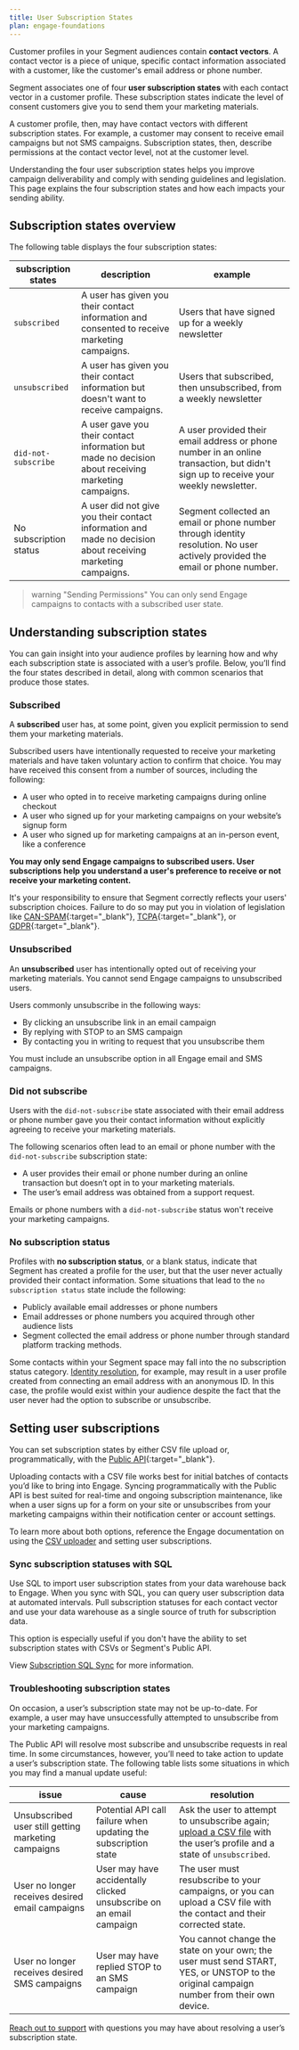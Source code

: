 ```yaml
---
title: User Subscription States
plan: engage-foundations
---
```


Customer profiles in your Segment audiences contain **contact vectors**. A contact vector is a piece of unique, specific contact information associated with a customer, like the customer's email address or phone number.

Segment associates one of four **user subscription states** with each contact vector in a customer profile. These subscription states indicate the level of consent customers give you to send them your marketing materials.

A customer profile, then, may have contact vectors with different subscription states. For example, a customer may consent to receive email campaigns but not SMS campaigns. Subscription states, then, describe permissions at the contact vector level, not at the customer level.

Understanding the four user subscription states helps you improve campaign deliverability and comply with sending guidelines and legislation. This page explains the four subscription states and how each impacts your sending ability.

## Subscription states overview

The following table displays the four subscription states:

| subscription states    | description                                                                                                 | example                                                                                                                            |
| ---------------------- | ----------------------------------------------------------------------------------------------------------- | ---------------------------------------------------------------------------------------------------------------------------------- |
| `subscribed`             | A user has given you their contact information and consented to receive marketing campaigns.                | Users that have signed up for a weekly newsletter                                                                                 |
| `unsubscribed`           | A user has given you their contact information but doesn't want to receive campaigns.                       | Users that subscribed, then unsubscribed, from a weekly newsletter                                                                |
| `did-not-subscribe`      | A user gave you their contact information but made no decision about receiving marketing campaigns.         | A user provided their email address or phone number in an online transaction, but didn't sign up to receive your weekly newsletter. |
| No subscription status | A user did not give you their contact information and made no decision about receiving marketing campaigns. | Segment collected an email or phone number through identity resolution. No user actively provided the email or phone number.               |

> warning "Sending Permissions"
> You can only send Engage campaigns to contacts with a subscribed user state.

## Understanding subscription states

You can gain insight into your audience profiles by learning how and why each subscription state is associated with a user’s profile.  Below, you’ll find the four states described in detail, along with common scenarios that produce those states.

### Subscribed

A **subscribed** user has, at some point, given you explicit permission to send them your marketing materials.

Subscribed users have intentionally requested to receive your marketing materials and have taken voluntary action to confirm that choice. You may have received this consent from a number of sources, including the following:

- A user who opted in to receive marketing campaigns during online checkout
- A user who signed up for your marketing campaigns on your website’s signup form
- A user who signed up for marketing campaigns at an in-person event, like a conference

**You may only send Engage campaigns to subscribed users. User subscriptions help you understand a user's preference to receive or not receive your marketing content.**

It's your responsibility to ensure that Segment correctly reflects your users' subscription choices. Failure to do so may put you in violation of legislation like [CAN-SPAM](https://www.ftc.gov/business-guidance/resources/can-spam-act-compliance-guide-business){:target="_blank"}, [TCPA](https://www.twilio.com/docs/glossary/what-is-telephone-consumer-protection-act-tcpa){:target="_blank"}, or [GDPR](https://gdpr-info.eu/){:target="_blank"}.

### Unsubscribed

An **unsubscribed** user has intentionally opted out of receiving your marketing materials. You cannot send Engage campaigns to unsubscribed users.

Users commonly unsubscribe in the following ways:

- By clicking an unsubscribe link in an email campaign
- By replying with STOP to an SMS campaign
- By contacting you in writing to request that you unsubscribe them

You must include an unsubscribe option in all Engage email and SMS campaigns.

### Did not subscribe

Users with the `did-not-subscribe` state associated with their email address or phone number gave you their contact information without explicitly agreeing to receive your marketing materials.

The following scenarios often lead to an email or phone number with the `did-not-subscribe` subscription state:

- A user provides their email or phone number during an online transaction but doesn’t opt in to your marketing materials.
- The user’s email address was obtained from a support request.

Emails or phone numbers with a `did-not-subscribe` status won't receive your marketing campaigns.

### No subscription status

Profiles with **no subscription status**, or a blank status, indicate that Segment has created a profile for the user, but that the user never actually provided their contact information. Some situations that lead to the `no subscription status` state include the following:

- Publicly available email addresses or phone numbers
- Email addresses or phone numbers you acquired through other audience lists
- Segment collected the email address or phone number through standard platform tracking methods.

Some contacts within your Segment space may fall into the no subscription status category. [Identity resolution](/docs/personas/identity-resolution/), for example, may result in a user profile created from connecting an email address with an anonymous ID. In this case, the profile would exist within your audience despite the fact that the user never had the option to subscribe or unsubscribe.


## Setting user subscriptions

You can set subscription states by either CSV file upload or, programmatically, with the [Public API](https://api.segmentapis.com/docs/){:target="_blank"}.

Uploading contacts with a CSV file works best for initial batches of contacts you’d like to bring into Engage. Syncing programmatically with the Public API is best suited for real-time and ongoing subscription maintenance, like when a user signs up for a form on your site or unsubscribes from your marketing campaigns within their notification center or account settings.

To learn more about both options, reference the Engage documentation on using the [CSV uploader](/docs/engage/profiles/csv-upload/) and setting user subscriptions.

### Sync subscription statuses with SQL

Use SQL to import user subscription states from your data warehouse back to Engage. When you sync with SQL, you can query user subscription data at automated intervals. Pull subscription statuses for each contact vector and use your data warehouse as a single source of truth for subscription data.

This option is especially useful if you don't have the ability to set subscription states with CSVs or Segment's Public API.

View [Subscription SQL Sync](/docs/engage/user-subscriptions/subscription-sql/) for more information.

### Troubleshooting subscription states

On occasion, a user’s subscription state may not be up-to-date. For example, a user may have unsuccessfully attempted to unsubscribe from your marketing campaigns.

The Public API will resolve most subscribe and unsubscribe requests in real time. In some circumstances, however, you’ll need to take action to update a user’s subscription state.  The following table lists some situations in which you may find a manual update useful:

| issue                                               | cause                                                               | resolution                                                                                                                                                  |
| --------------------------------------------------- | ------------------------------------------------------------------- | ----------------------------------------------------------------------------------------------------------------------------------------------------------- |
| Unsubscribed user still getting marketing campaigns | Potential API call failure when updating the subscription state     | Ask the user to attempt to unsubscribe again; [upload a CSV file](/docs/engage/profiles/csv-upload/) with the user’s profile and a state of `unsubscribed`. |
| User no longer receives desired email campaigns     | User may have accidentally clicked unsubscribe on an email campaign | The user must resubscribe to your campaigns, or you can upload a CSV file with the contact and their corrected state.                                       |
| User no longer receives desired SMS campaigns       | User may have replied STOP to an SMS campaign                       | You cannot change the state on your own; the user must send START, YES, or UNSTOP to the original campaign number from their own device.                    |

[Reach out to support](/docs/engage/contact/) with questions you may have about resolving a user’s subscription state.
